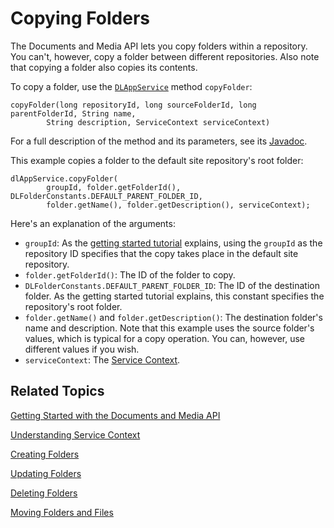 # Copying Folders [](id=copying-folders)

The Documents and Media API lets you copy folders within a repository. You 
can't, however, copy a folder between different repositories. Also note that 
copying a folder also copies its contents. 

To copy a folder, use the 
[`DLAppService`](@platform-ref@/7.1-latest/javadocs/portal-kernel/com/liferay/document/library/kernel/service/DLAppService.html) 
method `copyFolder`: 

    copyFolder(long repositoryId, long sourceFolderId, long parentFolderId, String name, 
            String description, ServiceContext serviceContext)

For a full description of the method and its parameters, see its 
[Javadoc](@platform-ref@/7.1-latest/javadocs/portal-kernel/com/liferay/document/library/kernel/service/DLAppService.html#copyFolder-long-long-long-java.lang.String-java.lang.String-com.liferay.portal.kernel.service.ServiceContext-). 

This example copies a folder to the default site repository's root folder: 

    dlAppService.copyFolder(
            groupId, folder.getFolderId(), DLFolderConstants.DEFAULT_PARENT_FOLDER_ID, 
            folder.getName(), folder.getDescription(), serviceContext);

Here's an explanation of the arguments: 

-   `groupId`: As the 
    [getting started tutorial](/develop/tutorials/-/knowledge_base/7-1/getting-started-with-the-documents-and-media-api) 
    explains, using the `groupId` as the repository ID specifies that the copy 
    takes place in the default site repository. 
-   `folder.getFolderId()`: The ID of the folder to copy. 
-   `DLFolderConstants.DEFAULT_PARENT_FOLDER_ID`: The ID of the destination 
    folder. As the getting started tutorial explains, this constant specifies 
    the repository's root folder. 
-   `folder.getName()` and `folder.getDescription()`: The destination folder's 
    name and description. Note that this example uses the source folder's 
    values, which is typical for a copy operation. You can, however, use 
    different values if you wish. 
-   `serviceContext`: The 
    [Service Context](/develop/tutorials/-/knowledge_base/7-1/understanding-servicecontext). 

## Related Topics [](id=related-topics)

[Getting Started with the Documents and Media API](/develop/tutorials/-/knowledge_base/7-1/getting-started-with-the-documents-and-media-api)

[Understanding Service Context](/develop/tutorials/-/knowledge_base/7-1/understanding-servicecontext)

[Creating Folders](/develop/tutorials/-/knowledge_base/7-1/creating-folders)

[Updating Folders](/develop/tutorials/-/knowledge_base/7-1/updating-folders)

[Deleting Folders](/develop/tutorials/-/knowledge_base/7-1/deleting-folders)

[Moving Folders and Files](/develop/tutorials/-/knowledge_base/7-1/moving-folders-and-files)
